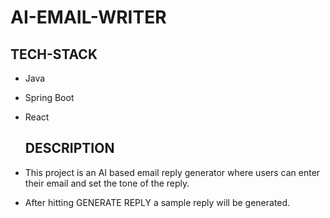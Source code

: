 # AI-EMAIL-WRITER
  ## TECH-STACK
  
* Java
* Spring Boot
* React
  ## DESCRIPTION

* This project is an AI based email reply generator where users can enter their email and set the tone of the reply.
* After hitting GENERATE REPLY a sample reply will be generated.
    
